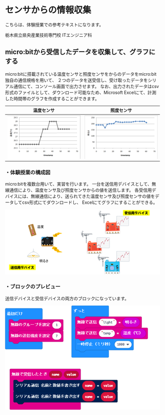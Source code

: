 # センサからの情報収集

こちらは、体験授業での参考テキストになります。

栃木県立県央産業技術専門校 ITエンジニア科

## micro:bitから受信したデータを収集して、グラフにする

micro:bitに搭載されている温度センサと照度センサをからのデータをmicro:bit独自の通信規格を用いて、
２つのデータを送受信し、受け取ったデータをシリアル通信にて、コンソール画面で出力させます。
なお、出力されたデータはcsv形式のファイルとして、ダウンロード可能なため、Microsoft Excelにて、計測した時間帯のグラフを作成することができます。

| 温度センサ | 照度センサ |
|---|---|
|![温度センサ](./images/image20.png) | ![照度センサ](./images/image21.png)|


### ・体験授業の構成図

micro:bitを複数台用いて、実習を行います。
一台を送信用デバイスとして、無線通信により、温度センサ及び照度センサからの値を送信します。
各受信用デバイスには、無線通信により、送られてきた温度センサ及び照度センサの値をデータしてcsv形式にてダウンロードし、
Excelにてグラフにすることができる。

![外観図](./images/image10.png)

### ・ブロックのプレビュー

送信デバイスと受信デバイスの両方のブロックになっています。

![ブロック図](https://github.com/Takumi941228/iot_mokahokuryo/blob/master/.github/makecode/blocks.png)
